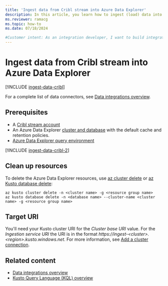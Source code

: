 ```yaml
---
title: 'Ingest data from Cribl stream into Azure Data Explorer'
description: In this article, you learn how to ingest (load) data into Azure Data Explorer from Cribl stream.
ms.reviewer: ramacg
ms.topic: how-to
ms.date: 07/18/2024

#Customer intent: As an integration developer, I want to build integration pipelines from Cribl stream into Azure Data Explorer, so I can make data available for near real time analytics.
---
```

# Ingest data from Cribl stream into Azure Data Explorer

[!INCLUDE [ingest-data-cribl](includes/cross-repo/ingest-data-cribl.md)]

For a complete list of data connectors, see [Data integrations overview](integrate-data-overview.md).

## Prerequisites

* A [Cribl stream account](https://cribl.io)
* An Azure Data Explorer [cluster and database](/azure/data-explorer/create-cluster-and-database) with the default cache and retention policies.
* [Azure Data Explorer query environment](https://dataexplorer.azure.com/)

[!INCLUDE [ingest-data-cribl-2](includes/cross-repo/ingest-data-cribl-2.md)]

<!--[!INCLUDE [ingest-data-cribl-3](includes/cross-repo/ingest-data-cribl-3.md)]-->

## Clean up resources

To delete the Azure Data Explorer resources, use [az cluster delete](/cli/azure/kusto/cluster#az-kusto-cluster-delete) or [az Kusto database delete](/cli/azure/kusto/database#az-kusto-database-delete):

```azurecli-interactive
az kusto cluster delete -n <cluster name> -g <resource group name>
az kusto database delete -n <database name> --cluster-name <cluster name> -g <resource group name>
```

## Target URI

You'll need your Kusto cluster URI for the *Cluster base URI* value.  For the *Ingestion service URI* the URI is in the format *https://ingest-\<cluster>.\<region>.kusto.windows.net*. For more information, see [Add a cluster connection](add-cluster-connection.md#add-a-cluster-connection).

## Related content

* [Data integrations overview](integrate-data-overview.md)
* [Kusto Query Language (KQL) overview](kusto/query/index.md)
